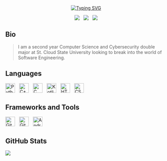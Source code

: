 <div align="center">
 <a href="https://git.io/typing-svg"><img src="https://readme-typing-svg.herokuapp.com?font=Rubik+Doodle+Shadow&pause=2000&color=A0DA7DC7&random=false&width=435&lines=Welcome+to+Joshua's+GitHub+Profile+%F0%9F%91%8B" alt="Typing SVG" /></a>
</div>

<p align="center">
<a href="https://joolaoye.github.io/portfolio"><img src="https://img.shields.io/badge/-Website-green?style=for-the-badge&logo=Vercel&logoColor=white"/></a> &nbsp; <a href="mailto:joshuaolaoye46@gmail.com"><img src="https://img.shields.io/badge/-Gmail-D14836?style=for-the-badge&logo=Gmail&logoColor=white"/></a> &nbsp; <a href="https://www.linkedin.com/in/joolaoye"><img src="https://img.shields.io/badge/-LinkedIn-blue?style=for-the-badge&logo=LinkedIn&logoColor=white"/></a> 
</p>


## Bio
> I am a second year Computer Science and Cybersecurity double major at St. Cloud State University looking to break into the world of Software Engineering.

## Languages
<img align="left" alt="Python" width="30px" style="padding-right:10px;" src="https://cdn.jsdelivr.net/gh/devicons/devicon/icons/python/python-original.svg" />
<img align="left" alt="C++" width="30px" style="padding-right:10px;" src="https://cdn.jsdelivr.net/gh/devicons/devicon/icons/cplusplus/cplusplus-original.svg" />
<img align="left" alt="C" width="30px" style="padding-right:10px;" src="https://cdn.jsdelivr.net/gh/devicons/devicon/icons/c/c-original.svg" />
<img align="left" alt="Kotlin" width="30px" style="padding-right:10px;" src="https://cdn.jsdelivr.net/gh/devicons/devicon/icons/kotlin/kotlin-original.svg" />
<img align="left" alt="HTML" width="30px" style="padding-right:10px;" src="https://cdn.jsdelivr.net/gh/devicons/devicon/icons/html5/html5-plain.svg" />
<img align="left" alt="CSS" width="30px" style="padding-right:10px;" src="https://cdn.jsdelivr.net/gh/devicons/devicon/icons/css3/css3-plain.svg" />
<br><br>

## Frameworks and Tools
<img align="left" alt="Git" width="30px" style="padding-right:10px;" src="https://cdn.jsdelivr.net/gh/devicons/devicon/icons/git/git-original.svg" />
<img align="left" alt="GitHub" width="30px" style="padding-right:10px;" src="https://github.githubassets.com/assets/GitHub-Mark-ea2971cee799.png" />
<img align="left" alt="Android Studio" width="30px" style="padding-right:10px;" src="https://cdn.jsdelivr.net/gh/devicons/devicon/icons/androidstudio/androidstudio-original.svg" />
<br><br>

## GitHub Stats
![](https://github-readme-streak-stats.herokuapp.com/?user=joolaoye&theme=dark&hide_border=false)<br/>
